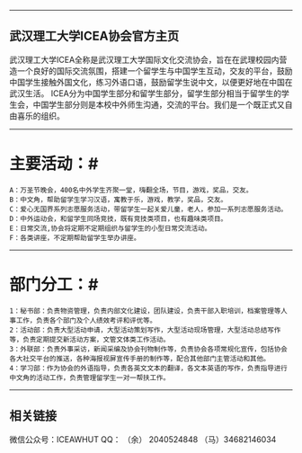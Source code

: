 ***
## 武汉理工大学ICEA协会官方主页 ##

 武汉理工大学ICEA全称是武汉理工大学国际文化交流协会，旨在在武理校园内营造一个良好的国际交流氛围，搭建一个留学生与中国学生互动，交友的平台，鼓励中国学生接触外国文化，练习外语口语，鼓励留学生说中文，以便更好地在中国在武汉生活。
 ICEA分为中国学生部分和留学生部分，留学生部分相当于留学生的学生会，中国学生部分则是本校中外师生沟通，交流的平台。我们是一个既正式又自由喜乐的组织。
 
 ***
 # 主要活动：#
 
    A：万圣节晚会，400名中外学生齐聚一堂，嗨翻全场，节目，游戏，奖品，交友。
    B：中文角，帮助留学生学习汉语，寓教于乐，游戏，教学，奖品，交友。
    C：爱心无国界系列志愿服务活动，带留学生一起关爱儿童，老人，参加一系列志愿服务活动。
    D：中外运动会，和留学生同场竞技，既有竞技类项目，也有趣味类项目。
    E：日常交流,协会将定期不定期组织与留学生的小型日常交流活动。
    F：各类讲座，不定期帮助留学生举办讲座。
***
# 部门分工：#
    1：秘书部：负责物资管理，负责内部文化建设，团队建设，负责干部入职培训，档案管理等人事工作，负责各个部门及个人绩效考评和评优等。
    2：活动部：负责大型活动申请，大型活动策划写作，大型活动现场管理，大型活动总结写作等，负责定期提交新活动方案，文管文体类工作活动。
    3：外联部：负责外事采访，新闻采编及协会刊物制作等，负责协会各项常规化宣传，包括协会各大社交平台的推送，各种海报视屏宣传手册的制作等，配合其他部门主管活动和其他。
    4：学习部：作为协会的外语指导，负责各英文文本的翻译，各文本英语的写作，负责指导进行中文角的活动工作，负责管理留学生一对一帮扶工作。
***    
## 相关链接 ##

微信公众号：ICEAWHUT
QQ： （余） 2040524848
     （马）34682146034
